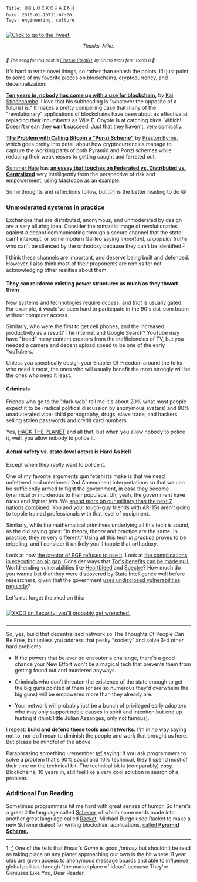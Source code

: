     Title: ⛓ＢＬＯＣＫＣＨＡＩＮ⛓
    Date: 2018-01-10T11:07:20
    Tags: engineering, culture

<div class="caption-img-block" style="margin: 25px auto">
  <a href="https://twitter.com/MikeIsaac/status/950430971144187904">
  <img src="/img/2018/1/mike_isaac_THUMB.png" alt="Click to go to the Tweet." /></a>
<p style="font-style: italic; text-align: center; font-size: small">Thanks, Mike.</p>
</div>
 
<small><em>🎵 The song for this post is [Finesse (Remix)][1], by Bruno Mars
feat. Cardi B 🎵</em></small>

It's hard to write novel things, so rather than rehash the points, I'll just
point to some of my favorite pieces on blockchains, cryptocurrency, and
decentralization:

**[Ten years in, nobody has come up with a use for blockchain][2],** by [Kai
Stinchcombe][5].  I love that his subheading is "whatever the opposite of a
futurist is." It makes a pretty compelling case that many of the "revolutionary"
applications of blockchains have been about as effective at replacing their
incumbents as Wile E. Coyote is at catching birds. Which! Doesn't mean they
**can't** succeed! Just that they haven't, very comically.

**[The Problem with Calling Bitcoin a "Ponzi Scheme"][3]** by [Preston
Byrne][4], which goes pretty into detail about how cryptocurrencies manage
to capture the working parts of both Pyramid and Ponzi schemes while reducing
their weaknesses to getting caught and ferreted out.

[Summer Hale][20] has **[an essay that touches on Federated vs. Distributed vs.
Centralized][10]** very intelligently from the perspective of risk and
empowerment, using Mastodon as an example.

Some thoughts and reflections follow, but 👆🏼 is the better reading to do 😄

<!-- more -->

### Unmoderated systems in practice

Exchanges that are distributed, anonymous, and unmoderated by design are a very
alluring idea. Consider the romantic image of revolutionaries against a despot
communicating through a secure channel that the state can't intercept, or some
modern Galileo saying _important, unpopular truths_ who can't be silenced by
the orthodoxy because they can't be identified.<sup id="place1"><a href="#footnote1">1</a></sup>

I think these channels are important, and deserve being built and defended.
However, I also think most of their proponents are remiss for not acknowledging
other realities about them:

#### They can reinforce existing power structures as much as they thwart them

New systems and technologies require _access_, and _that_ is usually gated. For
example, it would've been hard to participate in the 90's dot-com boom without
computer access.

Similarly, who were the first to get cell phones, and the increased productivity
as a result? The Internet and Google Search? YouTube may have "freed" many
content creators from the inefficiencies of TV, but you needed a camera and
decent upload speed to be one of the early YouTubers.

Unless you specifically design your Enabler Of Freedom around the folks who need
it most, the ones who will usually benefit the most strongly will be the ones
who need it least.

#### Criminals

Friends who go to the "dark web" tell me it's about 20% what most people expect
it to be (radical political discussion by anonymous avatars) and 80%
unadulterated vice: child pornography, drugs, slave trade, and hackers selling
stolen passwords and credit card numbers.

Yes, [HACK THE PLANET][11] and all that, but when you allow nobody to police it,
well, you allow nobody to police it.

#### Actual safety vs. state-level actors is Hard As Hell

Except when they _really_ want to police it.

One of my favorite arguments gun fetishists make is that we need unfettered and
untethered 2nd Amendment interpretations so that we can be sufficiently armed
to fight the government, in case they become tyrannical or murderous to their
populace. Uh, yeah, the government have _tanks_ and _fighter jets._ We [spend
more on our military than the next 7 nations combined][12]. You and your
tough-guy friends with AR-15s aren't going to topple trained professionals with
that level of equipment.

Similarly, while the mathematical primitives underlying all this tech is sound,
as the old saying goes: "In theory, theory and practice are the same. In
practice, they're very different." Using all this tech _in practice_ proves to
be crippling, and I consider it unlikely you'll topple that orthodoxy.

Look at how [the creator of PGP refuses to use it][13]. Look at [the
complications in executing an air gap][14]. Consider ways that [Tor's benefits
can be made null.][15] World-ending vulnerabilities like [Heartbleed][16] and
[Spectre][17]? How much do you wanna bet that they were discovered by State
Intelligence well before researchers, given that the government [uses undisclosed
vulnerabilities regularly][18]?

Let's not forget the xkcd on this:

<div class="caption-img-block" style="margin: 25px auto">
<a href="https://xkcd.com/538/">
<img src="/img/2018/1/xkcd_security.png" alt="XKCD on Security: you'll probably get wrenched."/>
</a>
</div>

---

So, yes, build that decentralized network so The Thoughts Of People Can Be Free,
but unless you address that pesky "society" and solve 3-4 other hard problems:

- If the powers that be ever _do_ encouter a challenge, there's a good chance
  your New Effort won't be a magical tech that prevents them from getting found
  out and murdered anyways.

- Criminals who don't threaten the existence of the state enough to get the big
  guns pointed at them (or are so numerous they'd overwhelm the big guns) will
  be empowered more than they already are.

- Your network will probably just be a bunch of privileged early adopters who
  may only support noble causes in spirit and intention but end up hurting it
  (think little Julian Assanges, only not famous).

I repeat: **build and defend these tools and networks.** I'm in _no_ way saying
not to, nor do I mean to diminish the people and work that brought us here. But
please be mindful of the above.

Paraphrasing something I remember [tef][19] saying: if you ask programmers to
solve a problem that's 90% social and 10% technical, they'll spend most of their
time on the technical bit. The technical bit is (comparably) _easy_.
Blockchains, 10 years in, still feel like a very cool solution in search of a
problem.

### Additional Fun Reading

Sometimes programmers hit me hard with great senses of humor. So there's a
great little language called [Scheme][8], of which some nerds made into
another great language called [Racket][7]. Michael Burge used Racket to make
a new Scheme dialect for writing blockchain applications,
[called **Pyramid Scheme.**][6]

---

<span id="footnote1">1.</span> <a href="#place1"><strong>^</strong></a>
One of the tells that _Ender's Game_ is good _fantasy_ but shouldn't be read as
taking place on any planet approaching our own is the bit where 11 year olds are
given access to anonymous message boards and able to influence global politics
through "the marketplace of ideas" because They're Geniuses Like You, Dear
Reader.

   [1]: https://www.youtube.com/watch?v=LsoLEjrDogU
   [2]: https://hackernoon.com/ten-years-in-nobody-has-come-up-with-a-use-case-for-blockchain-ee98c180100
   [3]: https://prestonbyrne.com/2017/12/08/bitcoin_ponzi/
   [4]: https://prestonbyrne.com/
   [5]: https://www.linkedin.com/in/kaistinchcombe/
   [6]: http://www.michaelburge.us/2017/11/28/write-your-next-ethereum-contract-in-pyramid-scheme.html
   [7]: https://racket-lang.org
   [8]: https://en.wikipedia.org/wiki/Scheme_(programming_language)
   [10]: http://xn--rpa.cc/essays/infrastructure
   [11]: https://www.youtube.com/watch?v=drJWxMLrpE0
   [12]: https://www.cnbc.com/2017/05/02/how-us-defense-spending-stacks-up-against-the-rest-of-the-world.html
   [13]: https://motherboard.vice.com/en_us/article/vvbw9a/even-the-inventor-of-pgp-doesnt-use-pgp
   [14]: https://www.schneier.com/blog/archives/2013/10/air_gaps.html
   [15]: https://www.howtogeek.com/142380/htg-explains-is-tor-really-anonymous-and-secure/
   [16]: http://heartbleed.com/
   [17]: https://en.wikipedia.org/wiki/Spectre_(security_vulnerability)
   [18]: https://www.vox.com/2016/8/24/12615258/nsa-security-breach-hoard
   [19]: https://programmingisterrible.com/
   [20]: https://www.patreon.com/approvednews6/posts
